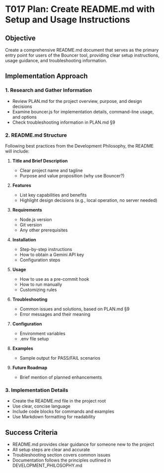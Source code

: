 # T017 Plan: Create README.md with Setup and Usage Instructions

## Objective
Create a comprehensive README.md document that serves as the primary entry point for users of the Bouncer tool, providing clear setup instructions, usage guidance, and troubleshooting information.

## Implementation Approach

### 1. Research and Gather Information
- Review PLAN.md for the project overview, purpose, and design decisions
- Examine bouncer.js for implementation details, command-line usage, and options
- Check troubleshooting information in PLAN.md §9

### 2. README.md Structure
Following best practices from the Development Philosophy, the README will include:

1. **Title and Brief Description**
   - Clear project name and tagline
   - Purpose and value proposition (why use Bouncer?)

2. **Features**
   - List key capabilities and benefits
   - Highlight design decisions (e.g., local operation, no server needed)

3. **Requirements**
   - Node.js version
   - Git version
   - Any other prerequisites

4. **Installation**
   - Step-by-step instructions
   - How to obtain a Gemini API key
   - Configuration steps

5. **Usage**
   - How to use as a pre-commit hook
   - How to run manually
   - Customizing rules

6. **Troubleshooting**
   - Common issues and solutions, based on PLAN.md §9
   - Error messages and their meaning

7. **Configuration**
   - Environment variables
   - .env file setup

8. **Examples**
   - Sample output for PASS/FAIL scenarios

9. **Future Roadmap**
   - Brief mention of planned enhancements

### 3. Implementation Details
- Create the README.md file in the project root
- Use clear, concise language
- Include code blocks for commands and examples
- Use Markdown formatting for readability

## Success Criteria
- README.md provides clear guidance for someone new to the project
- All setup steps are clear and accurate
- Troubleshooting section covers common issues
- Documentation follows the principles outlined in DEVELOPMENT_PHILOSOPHY.md